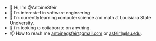 - 👋 Hi, I’m @AntoineSfeir
- 👀 I’m interested in software engineering.
- 🌱 I’m currently learning computer science and math at Louisiana State Unoiversity.
- 💞️ I’m looking to collaborate on anything.
- 📫 How to reach me antoinegsfeir@gmail.com or asfeir1@lsu.edu.

<!---
AntoineSfeir/AntoineSfeir is a ✨ special ✨ repository because its `README.md` (this file) appears on your GitHub profile.
You can click the Preview link to take a look at your changes.
--->
